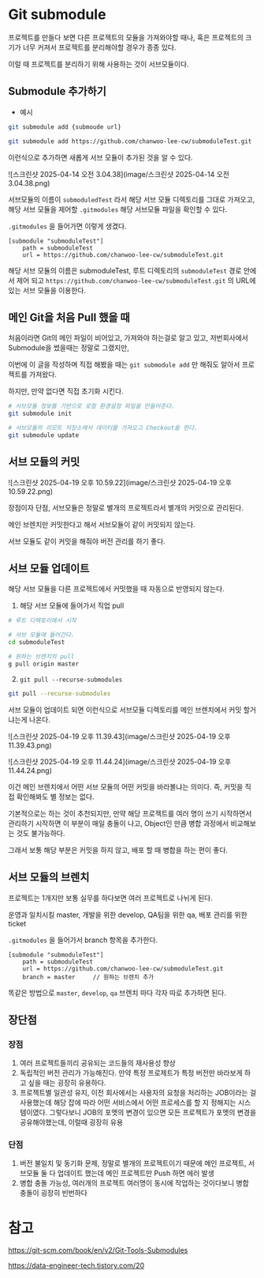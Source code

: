 # Git submodule

프로젝트를 만들다 보면 다른 프로젝트의 모듈을 가져와야할 때나, 혹은 프로젝트의 크기가 너무 커져서 프로젝트를 분리해야할 경우가 종종 있다.

이럴 때 프로젝트를 분리하기 위해 사용하는 것이 서브모듈이다.



## Submodule 추가하기

- 예시

```bash
git submodule add {submoude url}
```

```bash
git submodule add https://github.com/chanwoo-lee-cw/submoduleTest.git  
```

이런식으로 추가하면 새롭게 서브 모듈이 추가된 것을 알 수 있다.





![스크린샷 2025-04-14 오전 3.04.38](image/스크린샷 2025-04-14 오전 3.04.38.png)

서브모듈의 이름이 `submoduledTest` 라서 해당 서브 모듈 디렉토리를 그대로 가져오고, 해당 서브 모듈을 제어할 `.gitmodules` 해당 서브모듈 파일을 확인할 수 있다.



`.gitmodules` 을 들어가면 이렇게 생겼다.

```
[submodule "submoduleTest"]
	path = submoduleTest
	url = https://github.com/chanwoo-lee-cw/submoduleTest.git
```



해당 서브 모듈의 이름은 submoduleTest,
루트 디렉토리의 `submoduleTest` 경로 안에서 제어 되고
`https://github.com/chanwoo-lee-cw/submoduleTest.git` 의 URL에 있는 서브 모듈을 이용한다.



## 메인 Git을 처음 Pull 했을 때

처음이라면 Git의 메인 파일이 비어있고, 가져와야 하는걸로 알고 있고, 저번회사에서 Submodule을 썼을때는 정말로 그랬지만,

이번에 이 글을 작성하며 직접 해봤을 때는 `git submodule add` 만 해줘도 알아서 프로젝트를 가져왔다.

하지만, 만약 없다면 직접 초기화 시킨다. 

```bash
# 서브모듈 정보를 기반으로 로컬 환경설정 파일을 만들어준다.
git submodule init

# 서브모듈의 리모트 저장소에서 데이터를 가져오고 Checkout을 한다.
git submodule update
```



## 서브 모듈의 커밋

![스크린샷 2025-04-19 오후 10.59.22](image/스크린샷 2025-04-19 오후 10.59.22.png)

장점이자 단점, 서브모듈은 정말로 별개의 프로젝트라서 별개의 커밋으로 관리된다.

메인 브렌치만 커밋한다고 해서 서브모듈이 같이 커밋되지 않는다.

서브 모듈도 같이 커밋을 해줘야 버전 관리를 하기 좋다.



## 서브 모듈 업데이트

해당 서브 모듈을 다른 프로젝트에서 커밋했을 때 자동으로 반영되지 않는다.

1. 해당 서브 모듈에 들어가서 직업 pull

```bash
# 루트 디렉토리에서 시작

# 서브 모듈에 들어간다.
cd submoduleTest

# 원하는 브렌치의 pull
g pull origin master
```

2. `git pull --recurse-submodules`

```bash
git pull --recurse-submodules
```

서브 모듈이 업데이트 되면 이런식으로 서브모듈 디렉토리를 메인 브렌치에서 커밋 할거냐는게 나온다.

![스크린샷 2025-04-19 오후 11.39.43](image/스크린샷 2025-04-19 오후 11.39.43.png)

![스크린샷 2025-04-19 오후 11.44.24](image/스크린샷 2025-04-19 오후 11.44.24.png)

이건 메인 브렌치에서 어떤 서브 모듈의 어떤 커밋을 바라볼냐는 의미다. 즉, 커밋을 직접 확인해봐도 별 정보는 없다.

기본적으로는 하는 것이 추천되지만, 만약 해당 프로젝트를 여러 명이 쓰기 시작하면서 관리하기 시작하면 이 부분이 매일 충돌이 나고, Object인 만큼 병합 과정에서 비교해보는 것도 불가능하다.

그래서 보통 해당 부분은 커밋을 하지 않고, 배포 할 때 병합을 하는 편이 좋다.



## 서브 모듈의 브렌치

프로젝트는 1개지만 보통 실무를 하다보면 여러 프로젝트로 나뉘게 된다.

운영과 일치시킬 master, 개발을 위한 develop, QA팀을 위한 qa, 배포 관리를 위한 ticket



`.gitmodules` 을 들어가서 branch 항목을 추가한다.

```
[submodule "submoduleTest"]
	path = submoduleTest
	url = https://github.com/chanwoo-lee-cw/submoduleTest.git
	branch = master		// 원하는 브렌치 추가
```

똑같은 방법으로 `master`, `develop`, `qa` 브렌치 마다 각자 따로 추가하면 된다.





## 장단점

### 장점

1. 여러 프로젝트들끼리 공유되는 코드들의 재사용성 향상
2. 독립적인 버전 관리가 가능해진다. 만약 특정 프로제트가 특정 버전만 바라보게 하고 싶을 때는 굉장히 유용하다.
3. 프로젝트별 일관성 유지, 이전 회사에서는 사용자의 요청을 처리하는 JOB이라는 걸 사용했는데 해당 잡에 따라 어떤 서비스에서 어떤 프로세스를 할 지 정해지는 시스템이였다. 그렇다보니 JOB의 포멧의 변경이 있으면 모든 프로젝트가 포멧의 변경을 공유해야했는데, 이럴때 굉장히 유용

### 단점

1. 버전 불일치 및 동기화 문제, 정말로 별개의 프로젝트이기 때문에 메인 프로젝트, 서브모듈 둘 다 업데이트 했는데 메인 프로젝트만 Push 하면 에러 발생
2. 병합 충돌 가능성, 여러개의 프로젝트 여러명이 동시에 작업하는 것이다보니 병합 충돌이 굉장히 빈번하다



# 참고

https://git-scm.com/book/en/v2/Git-Tools-Submodules

https://data-engineer-tech.tistory.com/20

